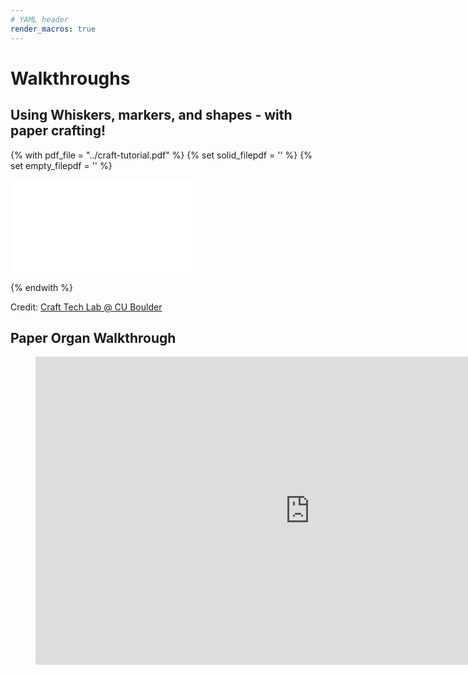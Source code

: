 ```yaml
---
# YAML header
render_macros: true
---
```

# Walkthroughs

## Using Whiskers, markers, and shapes - with paper crafting!

{% with pdf_file = "../craft-tutorial.pdf" %}
{% set solid_filepdf = '<i class="fas craft-tutorial"></i>' %}
{% set empty_filepdf = '<i class="far craft-tutorial"></i>' %}

<object data="{{ pdf_file }}" type="application/pdf" width="900" height="520">
    <embed src="{{ pdf_file }}" type="application/pdf" />
</object>

{% endwith %}

Credit: [Craft Tech Lab @ CU Boulder](https://cucraftlab.org/)

## Paper Organ Walkthrough

<figure>
<iframe width="877" height="493" src="https://www.youtube.com/embed/DnZdQ917vW8" title="Paper Playground - Paper Organ - *Creator* Walkthrough" frameborder="0" allow="accelerometer; autoplay; clipboard-write; encrypted-media; gyroscope; picture-in-picture; web-share" allowfullscreen></iframe>
</figure>